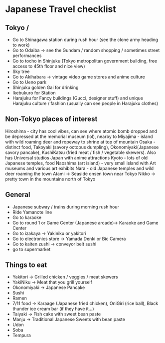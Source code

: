 # Japanese Travel checklist
## Tokyo / 
- Go to Shinagawa station during rush hour (see the clone army heading to work)
- Go to Odaiba -> see the Gundam / random shopping / sometimes street performances
- Go to tocho in Shinjuku (Tokyo metropolitan government building, free access to 45th floor and nice view)
- Sky tree
- Go to Akihabara -> vintage video game stores and anime culture
- Go to Ueno park
- Shinjuku golden Gai for drinking
- Ikebukuro for Station
- Harajuku for Fancy buildings (Gucci, designer stuff) and unique Harajuku culture / fashion (usually can see people in Harajuku clothes)

## Non-Tokyo places of interest
Hiroshima - city has cool vibes, can see where atomic bomb dropped and be depressed at the memorial museum (lol), nearby to Miyajima - island with wild roaming deer and ropeway to shrine at top of mountain
Osaka - distinct food, Takoyaki (savory octopus dumpling), Okonomiyaki(Japanese savory pancake), KushiKatsu (fried meat / fish / vegetable skewers). Also has Universal studios Japan with anime attractions
Kyoto - lots of old Japanese temples, food
Naoshima (art island) - very small island with Art museums and various art exhibits 
Nara - old Japanese temples and wild deer roaming the town
Atami -> Seaside onsen town near Tokyo
Nikko -> pretty town in the mountains north of Tokyo

## General
- Japanese subway / trains during morning rush hour
- Ride Yamanote line
- Go to karaoke
- Go to round 1 or Game Center (Japanese arcade)-> Karaoke and Game Center
- Go to izakaya -> Yakiniku or yakitori 
- Go to electronics store -> Yamada Denki or Bic Camera
- Go to kaiten zushi -> conveyor belt sushi
- go to supermarket


## Things to eat
- Yakitori -> Grilled chicken / veggies / meat skewers
- YakiNiku -> Meat that you grill yourself
- Okonomiyaki -> Japanese Pancake
- Sushi
- Ramen
- 7/11 food -> Karaage (Japanese fried chicken), OniGiri (rice ball), Black thunder ice cream bar (if they have it…)
- Taiyaki -> Fish cake with sweet bean paste
- Manju -> Traditional Japanese Sweets with bean paste
- Udon
- Soba
- Tempura

